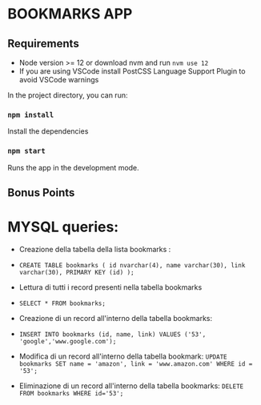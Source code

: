 # BOOKMARKS APP

## Requirements

- Node version >= 12 or download nvm and run `nvm use 12`
- If you are using VSCode install PostCSS Language Support Plugin to avoid VSCode warnings

In the project directory, you can run:
### `npm install`

Install the dependencies
### `npm start`

Runs the app in the development mode.

## Bonus Points

# MYSQL queries:

- Creazione della tabella della lista bookmarks :
- `CREATE TABLE bookmarks (
    id nvarchar(4),
    name varchar(30),
    link varchar(30),
    PRIMARY KEY (id)
);`

- Lettura di tutti i record presenti nella tabella bookmarks
- `SELECT * FROM bookmarks;`

- Creazione di un record all'interno della tabella bookmarks:
- `INSERT INTO bookmarks (id, name, link)
VALUES ('53', 'google','www.google.com');`

- Modifica di un record all'interno della tabella bookmark:
`UPDATE bookmarks
SET name = 'amazon', link = 'www.amazon.com'
WHERE id = '53';`

- Eliminazione di un record all'interno della tabella bookmarks:
`DELETE FROM bookmarks WHERE id='53';`